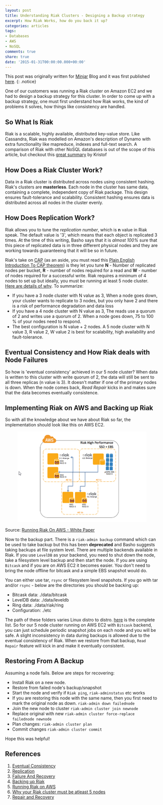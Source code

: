 ```yaml
---
layout: post
title: Understanding Riak Clusters - Designing a Backup strategy
excerpt: How Riak Works, how do you back it up?
categories: articles
tags:
- Databases
- AWS
- NoSQL
comments: true
share: true
date: '2015-01-31T00:00:00.000+00:00'
---
```

This post was originally written for [Minjar](http://minjar.com/) Blog and it was first published [here](http://blog.minjar.com/post/109769009085/understanding-riak-clusters-designing-a-backup). 
{: .notice}

One of our customers was running a Riak cluster on Amazon EC2 and we had to design a backup strategy for this cluster. In order to come up with a backup strategy, one must first understand how Riak works, the kind of problems it solves, how things like consistency are handled. 

## So What Is Riak

Riak is a scalable, highly available, distributed key-value store. Like Cassandra, Riak was modelled on Amazon's description of Dynamo with extra functionality like mapreduce, indexes and full-text search. A comparison of Riak with other NoSQL databases is out of the scope of this article, but checkout this [great summary](http://kkovacs.eu/cassandra-vs-mongodb-vs-couchdb-vs-redis) by Kristof


## How Does a Riak Cluster Work? 

Data in a Riak cluster is distributed across nodes using consistent hashing. Riak's clusters are **masterless**. Each node in the cluster has same data, containing a complete, independent copy of Riak package. This design ensures fault-tolerance and scalability. Consistent hashing ensures data is distributed across all nodes in the cluster evenly. 

## How Does Replication Work?

Riak allows you to tune the *replication number*, which is **n** value in Riak speak. The default value is '3', which means that each object is replicated 3 times. At the time of this writing, Basho says that it is *almost 100%* sure that this piece of replicated data is in three different physical nodes and they are working towards guaranteeing that it will be so in future. 

Riak's take on [CAP](http://en.wikipedia.org/wiki/CAP_theorem) (as an aside, you must read this [Plain English Introduction To CAP theorem](http://ksat.me/a-plain-english-introduction-to-cap-theorem/)) is they let you tune **N** - Number of replicated nodes per bucket, **R** - number of nodes required for a read  and **W** - number of nodes required for a successful write. Riak requires a minimum of 4 nodes to set up but ideally,  you must be running at least 5 node cluster. [Here are details of why](http://basho.com/why-your-riak-cluster-should-have-at-least-five-nodes/). To summarize:

* If you have a 3 node cluster with N value as 3, When a node goes down, your cluster wants to replicate to 3 nodes, but you only have 2 and there is a risk of performance degradation and data loss
* If you have a 4 node cluster with N value as 3, The reads use a quorum of 2 and writes use a quorum of 2. When a node goes down, 75 to 100 % of your nodes need to respond.
* The best configuration is N value + 2 nodes. A 5 node cluster with N value 3, R value 2, W value 2 is best for scalability, high availability and fault-tolerance. 

## Eventual Consistency and How Riak deals with Node Failures

So how is 'eventual consistency' achieved in our 5 node cluster? When data is written to this cluster with write quorum of 2, the data will still be sent to all three replicas (n value is 3). It doesn't matter if one of the primary nodes is down. When the node comes back, *Read Repair* kicks in and makes sure that the data becomes eventually consistence. 

## Implementing Riak on AWS and Backing up Riak

So with all the knowledge about we have about Riak so far, the implementation should look like this on AWS EC2. 
<figure>
	<img src="/images/riakaws.png" alt="image">
</figure>

Source: [Running Riak On AWS - White Paper](https://aws.amazon.com/blogs/aws/running-riak-on-ec2-new-white-paper/)

Now to the backup part. There is a `riak-admin backup` command which can be used to take backup but this has been **deprecated** and Basho suggests taking backups at file system level. There are multiple backends available in Riak. If you use `LevelDB` as your backend, you need to shut down the node, take a filesystem level backup and then start the node. If you are using `Bitcask` and if you are on AWS EC2 it becomes easier. You don't need to bring the node offline for bitcask and a simple EBS snapshot would do. 

You can either use tar, `rsync` or filesystem level snapshots. If you go with tar and/or `rsync` - below are the directories you should be backing up:

* Bitcask data: ./data/bitcask
* LevelDB data: ./data/leveldb
* Ring data: ./data/riak/ring
* Configuration: ./etc

The path of these folders varies Linux distro to distro. [here](http://docs.basho.com/riak/1.4.2/ops/running/backups/) is the complete list. So for our 5 node cluster running on AWS EC2 with `Bitcask` backend, you can just schedule periodic snapshot jobs on each node and you will be safe. A slight inconsistency in data during backups is allowed due to the eventual consistency of Riak. When we restore from that backup, `Read Repair` feature will kick in and make it eventually consistent. 

## Restoring From A Backup

Assuming a node fails. Below are steps for recovering:

* Install Riak on a new node.
* Restore from failed node's backup/snapshot
* Start the node and verify if `Riak ping`, `riak-adminstatus` etc works
* If you are restoring this node with the same name, then you first need to mark the original node as down. `riak-admin down failednode`
* Join the new node to cluster `riak-admin cluster join newnode`
* Replace original with new `riak-admin cluster force-replace failednode newnode`
* Plan changes: `riak-admin cluster plan`
* Commit changes `riak-admin cluster commit`

Hope this was helpful!

## References
1. [Eventual Consistency](http://docs.basho.com/riak/1.2.0/references/appendices/concepts/Eventual-Consistency/)
2. [Replication](http://docs.basho.com/riak/latest/theory/concepts/Replication/)
3. [Failure And Recovery](http://docs.basho.com/riak/latest/ops/running/recovery/failure-recovery/)
4. [Backing up Riak](http://docs.basho.com/riak/1.4.2/ops/running/backups/)
5. [Running Riak on AWS](https://aws.amazon.com/blogs/aws/running-riak-on-ec2-new-white-paper/)
6. [Why your Riak cluster must be atleast 5 nodes](http://basho.com/why-your-riak-cluster-should-have-at-least-five-nodes/)
7. [Repair and Recovery](http://docs.basho.com/riak/latest/ops/running/recovery/failed-node/)







 

